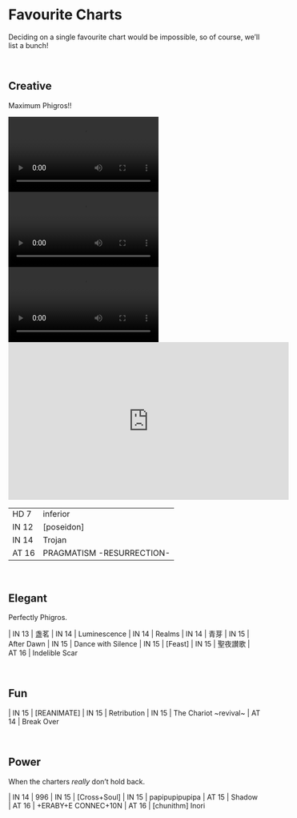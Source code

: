 # Favourite Charts
<!-- #SQUARK live!
| dest = phigros/favourites
| style = phigros
| duality = dark
| index = phigros
| shard = #INDEX
-->

Deciding on a single favourite chart would be impossible, so of course, we’ll list a bunch!


<br>


## Creative

Maximum Phigros!!

<table>
  <tr>
    <video src="">
  </tr>
  <tr>
    <td> HD 7  </td>
    <td> inferior </td>
  </tr>
  <tr>
    <video src="">
  </tr>
  <tr>
    <td> IN 12 </td>
    <td> [poseidon] </td>
  </tr>
  <tr>
    <video src="">
  </tr>
  <tr>
    <td> IN 14 </td>
    <td> Trojan </td>
  </tr>
  <tr>
    <iframe width="560" height="315" src="https://www.youtube.com/embed/QTEHsYsBLLU?si=2Dcpa8KZxWTmUEoq" frameborder="0" allow="accelerometer; autoplay; clipboard-write; encrypted-media; gyroscope; picture-in-picture; web-share" referrerpolicy="strict-origin-when-cross-origin" allowfullscreen></iframe>
  </tr>
  <tr>
    <td> AT 16 </td>
    <td> PRAGMATISM -RESURRECTION- </td>
  </tr>
</table>


<br>


## Elegant

Perfectly Phigros.

| IN 13 | 盏茗
| IN 14 | Luminescence
| IN 14 | Realms
| IN 14 | 青芽
| IN 15 | After Dawn
| IN 15 | Dance with Silence
| IN 15 | [Feast]
| IN 15 | 聖夜讃歌
| AT 16 | Indelible Scar


<br>


## Fun

| IN 15 | [REANIMATE]
| IN 15 | Retribution
| IN 15 | The Chariot ~revival~
| AT 14 | Break Over


<br>


## Power

When the charters *really* don’t hold back.

| IN 14 | 996
| IN 15 | [Cross+Soul]
| IN 15 | papipupipupipa
| AT 15 | Shadow
| AT 16 | +ERABY+E CONNEC+10N
| AT 16 | [chunithm] Inori
